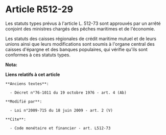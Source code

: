 # Article R512-29

Les statuts types prévus à l'article L. 512-73 sont approuvés par un arrêté conjoint des ministres chargés des pêches
maritimes et de l'économie. 

Les statuts des caisses régionales de crédit maritime mutuel et de leurs unions ainsi que leurs modifications sont soumis à
l'organe central des caisses d'épargne et des banques populaires, qui vérifie qu'ils sont conformes à ces statuts types.

**Nota:**



**Liens relatifs à cet article**

	**Anciens textes**:

	  - Décret n°76-1011 du 19 octobre 1976 - art. 4 (Ab)

	**Modifié par**:

	  - Loi n°2009-715 du 18 juin 2009 - art. 2 (V)

	**Cite**:

	  - Code monétaire et financier - art. L512-73
